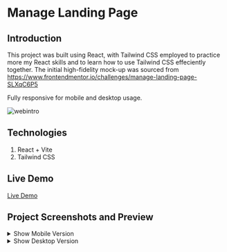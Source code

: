 # Manage Landing Page

## Introduction

This project was built using React, with Tailwind CSS employed to practice more my React skills and to learn how to use Tailwind CSS effeciently together. 
The initial high-fidelity mock-up was sourced from https://www.frontendmentor.io/challenges/manage-landing-page-SLXqC6P5

Fully responsive for mobile and desktop usage. 

![webintro](https://github.com/Arthwr/manage-landing-page/assets/132221421/1f0335aa-c021-4b4b-801e-103b8eda0351)

## Technologies

1. React + Vite
2. Tailwind CSS

## Live Demo

[Live Demo](https://arthwr.github.io/manage-landing-page/)

## Project Screenshots and Preview
<details>
  <summary>Show Mobile Version</summary>

  ![manage_landing_page_mobile](https://github.com/Arthwr/manage-landing-page/assets/132221421/d25526d6-64dd-4474-ba46-c20e5d0b62ba.png)
  
</details>


<details>
  <summary>Show Desktop Version</summary>

  ![manage_fullscreen_page](https://github.com/Arthwr/manage-landing-page/assets/132221421/8d934555-0522-4962-a9b1-e8e79e187ea7)

</details>
